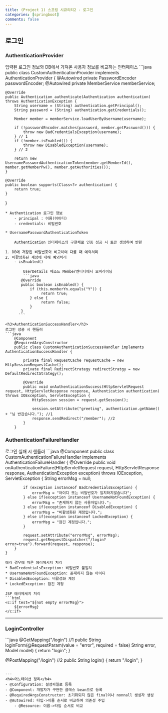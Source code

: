 ```yaml
---
title: (Project 1) 스프링 시큐리티2 - 로그인
categories: [springboot]
comments: false
---
```

<h2>로그인</h2>
<h3>AuthenticationProvider</h3>
입력된 로그인 정보와 DB에서 가져온 사용자 정보를 비교하는 인터페이스
```java
public class CustomAuthenticationProvider implements AuthenticationProvider {
    @Autowired
    private PasswordEncoder passwordEncoder;
    @Autowired
    private MemberService memberService;

    @Override
    public Authentication authenticate(Authentication authentication) throws AuthenticationException {
        String username = (String) authentication.getPrincipal(); 
        String password = (String) authentication.getCredentials(); 

        Member member = memberService.loadUserByUsername(username);

        if (!passwordEncoder.matches(password, member.getPassword())) {
            throw new BadCredentialsException(username);
        } // 1
        if (!member.isEnabled()) {
            throw new DisabledException(username);
        } // 2

        return new UsernamePasswordAuthenticationToken(member.getMemberId(), member.getMemberPw(), member.getAuthorities());
    }

    @Override
    public boolean supports(Class<?> authentication) {
        return true;
    }
}
```
* Authentication 로그인 정보
    - principal : 이름(아이디)
    - credentials: 비밀번호
    
* UsernamePasswordAuthenticationToken

    Authentication 인터페이스의 구현체로 인증 성공 시 토큰 생성하여 반환
    
1. DB에 저장된 비밀번호와 비교하여 다를 때 예외처리
2. 비활성화된 계정에 대해 예외처리
    - isEnabled()
    
        UserDetails 메소드 Member엔티티에서 오버라이딩
        ```java
       @Override
       public boolean isEnabled() {
           if (this.memberYn.equals("Y")) {
                return true;
           } else {
                return false;
           }
       }
      ```
      
<h3>AuthenticationSuccessHandler</h3>
로그인 성공 시 핸들러
```java
    @Component 
    @RequiredArgsConstructor 
    public class CustomAuthenticationSuccessHandler implements AuthenticationSuccessHandler {
    
        private final RequestCache requestCache = new HttpSessionRequestCache();
        private final RedirectStrategy redirectStratgy = new DefaultRedirectStrategy();
    
        @Override
        public void onAuthenticationSuccess(HttpServletRequest request, HttpServletResponse response, Authentication authentication) throws IOException, ServletException {
            HttpSession session = request.getSession(); 
            
            session.setAttribute("greeting", authentication.getName() + "님 반갑습니다."); //1
            response.sendRedirect("/member"); //2
        }
    }
```

<h3>AuthenticationFailureHandler</h3>
로그인 실패 시 핸들러
```java
    @Component
    public class CustomAuthenticationFailureHandler implements AuthenticationFailureHandler {
        @Override
        public void onAuthenticationFailure(HttpServletRequest request, HttpServletResponse response, AuthenticationException exception) throws IOException, ServletException {
            String errorMsg = null;
    
            if (exception instanceof BadCredentialsException) {
                errorMsg = "아이디 또는 비밀번호가 일치하지않습니다";
            } else if(exception instanceof UsernameNotFoundException) {
                errorMsg = "존재하지 않는 사용자입니다.";
            } else if(exception instanceof DisabledException) {
                errorMsg = "비활성화된 계정입니다.";
            } else if(exception instanceof LockedException) {
                errorMsg = "잠긴 계정입니다.";
            }
    
            request.setAttribute("errorMsg", errorMsg);
            request.getRequestDispatcher("/login?error=true").forward(request, response);
        }
    }
```
에러 경우에 따른 에러메시지 처리
* BadCredentialsException: 비밀번호 불일치
* UsernameNotFoundException: 존재하지 않는 아이디
* DisabledException: 비활성화 계정
* LockedException: 잠긴 계정

JSP 에러메세지 처리
```html
<c:if test="${not empty errorMsg}">
    ${errorMsg}
</c:if>
   ```
    

---
<h3>LoginController</h3>
```java
@GetMapping("/login") //1
public String loginForm(@RequestParam(value = "error", required = false) String error,
                        Model model) {
    return "login";
}

@PostMapping("/login") //2
public String login() {
    return "/login";
}
```
   
---
<h4>어노테이션 정리</h4>
- @Configuration: 설정파일로 등록
- @Component: 개발자가 구현한 클래스 bean으로 등록
- @RequiredArgsConstructor: 초기화되지 않은 final이나 nonnall 생성자 생성
- @Autowired: 타입->이름 순서로 비교하여 의존성 주입
    - @Resource: 이름->타입 순서로 비교
